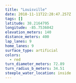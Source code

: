 ```yaml
---
title: "Louisville"
date: 2018-11-11T22:28:47.257Z
tags: []
latitude: 38.2164795
longitude: -85.7536042
elevation_meters: 140
distance_meters: 400
lap_lanes: 9
home_lanes: 9
surface_type: artificial
colors: 
  - red
turn_diameter_meters: 72.89
turn_radius_b_meters: 34.51
steeple_water_location: inside
---
```


